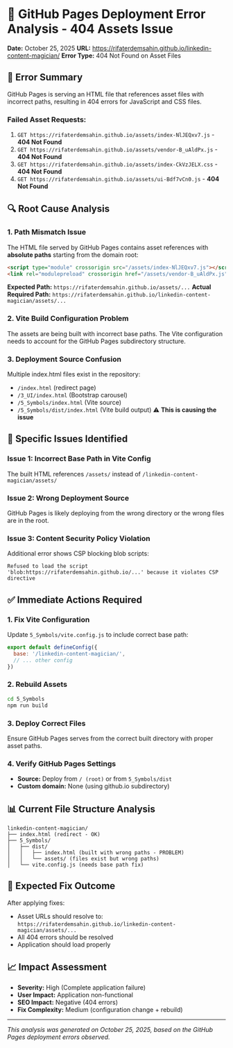 # 🚨 GitHub Pages Deployment Error Analysis - 404 Assets Issue

**Date:** October 25, 2025
**URL:** https://rifaterdemsahin.github.io/linkedin-content-magician/
**Error Type:** 404 Not Found on Asset Files

## 🔴 Error Summary

GitHub Pages is serving an HTML file that references asset files with incorrect paths, resulting in 404 errors for JavaScript and CSS files.

### Failed Asset Requests:

1.  `GET https://rifaterdemsahin.github.io/assets/index-NlJEQxv7.js` - **404 Not Found**
2.  `GET https://rifaterdemsahin.github.io/assets/vendor-B_uAldPx.js` - **404 Not Found**
3.  `GET https://rifaterdemsahin.github.io/assets/index-CkVzJELX.css` - **404 Not Found**
4.  `GET https://rifaterdemsahin.github.io/assets/ui-Bdf7vCn0.js` - **404 Not Found**

## 🔍 Root Cause Analysis

### 1. Path Mismatch Issue

The HTML file served by GitHub Pages contains asset references with **absolute paths** starting from the domain root:

```html
<script type="module" crossorigin src="/assets/index-NlJEQxv7.js"></script>
<link rel="modulepreload" crossorigin href="/assets/vendor-B_uAldPx.js">
```

**Expected Path:** `https://rifaterdemsahin.github.io/assets/...`
**Actual Required Path:** `https://rifaterdemsahin.github.io/linkedin-content-magician/assets/...`

### 2. Vite Build Configuration Problem

The assets are being built with incorrect base paths. The Vite configuration needs to account for the GitHub Pages subdirectory structure.

### 3. Deployment Source Confusion

Multiple index.html files exist in the repository:

*   `/index.html` (redirect page)
*   `/3_UI/index.html` (Bootstrap carousel)
*   `/5_Symbols/index.html` (Vite source)
*   `/5_Symbols/dist/index.html` (Vite build output) ⚠️ **This is causing the issue**

## 🎯 Specific Issues Identified

### Issue 1: Incorrect Base Path in Vite Config

The built HTML references `/assets/` instead of `/linkedin-content-magician/assets/`

### Issue 2: Wrong Deployment Source

GitHub Pages is likely deploying from the wrong directory or the wrong files are in the root.

### Issue 3: Content Security Policy Violation

Additional error shows CSP blocking blob scripts:

    Refused to load the script 'blob:https://rifaterdemsahin.github.io/...' because it violates CSP directive

## ✅ Immediate Actions Required

### 1. Fix Vite Configuration

Update `5_Symbols/vite.config.js` to include correct base path:

```javascript
export default defineConfig({
  base: '/linkedin-content-magician/',
  // ... other config
})
```

### 2. Rebuild Assets

```bash
cd 5_Symbols
npm run build
```

### 3. Deploy Correct Files

Ensure GitHub Pages serves from the correct built directory with proper asset paths.

### 4. Verify GitHub Pages Settings

*   **Source:** Deploy from `/ (root)` or from `5_Symbols/dist`
*   **Custom domain:** None (using github.io subdirectory)

## 📊 Current File Structure Analysis

    linkedin-content-magician/
    ├── index.html (redirect - OK)
    ├── 5_Symbols/
    │   ├── dist/
    │   │   ├── index.html (built with wrong paths - PROBLEM)
    │   │   └── assets/ (files exist but wrong paths)
    │   └── vite.config.js (needs base path fix)

## 🔧 Expected Fix Outcome

After applying fixes:

*   Asset URLs should resolve to: `https://rifaterdemsahin.github.io/linkedin-content-magician/assets/...`
*   All 404 errors should be resolved
*   Application should load properly

## 📈 Impact Assessment

*   **Severity:** High (Complete application failure)
*   **User Impact:** Application non-functional
*   **SEO Impact:** Negative (404 errors)
*   **Fix Complexity:** Medium (configuration change + rebuild)

---

*This analysis was generated on October 25, 2025, based on the GitHub Pages deployment errors observed.*
